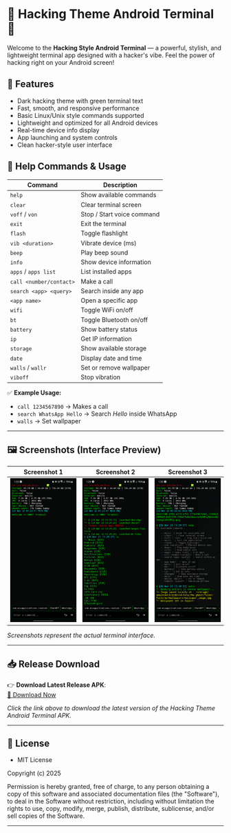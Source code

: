 # 🖤 Hacking Theme Android Terminal 🖤

Welcome to the **Hacking Style Android Terminal** — a powerful, stylish, and lightweight terminal app designed with a hacker's vibe. Feel the power of hacking right on your Android screen!

## 🚀 Features
- Dark hacking theme with green terminal text
- Fast, smooth, and responsive performance
- Basic Linux/Unix style commands supported
- Lightweight and optimized for all Android devices
- Real-time device info display
- App launching and system controls
- Clean hacker-style user interface

## 📖 Help Commands & Usage

| Command                  | Description                          |
|--------------------------|--------------------------------------|
| `help`                   | Show available commands              |
| `clear`                  | Clear terminal screen                |
| `voff` / `von`           | Stop / Start voice command           |
| `exit`                   | Exit the terminal                    |
| `flash`                  | Toggle flashlight                    |
| `vib <duration>`         | Vibrate device (ms)                  |
| `beep`                   | Play beep sound                      |
| `info`                   | Show device information              |
| `apps` / `apps list`     | List installed apps                  |
| `call <number/contact>`  | Make a call                          |
| `search <app> <query>`   | Search inside any app                |
| `<app name>`             | Open a specific app                  |
| `wifi`                   | Toggle WiFi on/off                   |
| `bt`                     | Toggle Bluetooth on/off             |
| `battery`                | Show battery status                  |
| `ip`                     | Get IP information                   |
| `storage`                | Show available storage               |
| `date`                   | Display date and time                |
| `walls` / `wallr`        | Set or remove wallpaper              |
| `viboff`                 | Stop vibration                       |

✅ **Example Usage:**  
- `call 1234567890` → Makes a call  
- `search WhatsApp Hello` → Search *Hello* inside WhatsApp  
- `walls` → Set wallpaper


---

## 🖼️ Screenshots (Interface Preview)

| Screenshot 1                           | Screenshot 2                           | Screenshot 3                           |
|----------------------------------------|----------------------------------------|----------------------------------------|
| ![Screenshot 1](Screenshot/photo1.png) | ![Screenshot 2](Screenshot/photo2.png) | ![Screenshot 3](Screenshot/photo3.png) |

*Screenshots represent the actual terminal interface.*


---

## 📥 Release Download
👉 **Download Latest Release APK**:  
[🔗 Download Now](https://github.com/harik90/Ghost-Tereminal/releases/download/hackingui/Ghost.Terminal.apk)  

*Click the link above to download the latest version of the Hacking Theme Android Terminal APK.*

---


## 📜 License
 - MIT License

Copyright (c) 2025

Permission is hereby granted, free of charge, to any person obtaining a copy of this software and associated documentation files (the "Software"), to deal in the Software without restriction, including without limitation the rights to use, copy, modify, merge, publish, distribute, sublicense, and/or sell copies of the Software.

---

